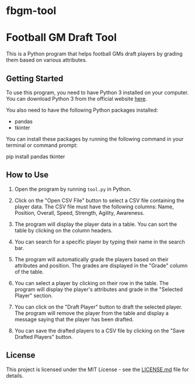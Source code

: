# fbgm-tool
# Football GM Draft Tool

This is a Python program that helps football GMs draft players by grading them based on various attributes. 

## Getting Started

To use this program, you need to have Python 3 installed on your computer. You can download Python 3 from the official website [here](https://www.python.org/downloads/).

You also need to have the following Python packages installed:

- pandas
- tkinter

You can install these packages by running the following command in your terminal or command prompt:

pip install pandas tkinter

## How to Use

1. Open the program by running `tool.py` in Python.

2. Click on the "Open CSV File" button to select a CSV file containing the player data. The CSV file must have the following columns: Name, Position, Overall, Speed, Strength, Agility, Awareness.

3. The program will display the player data in a table. You can sort the table by clicking on the column headers.

4. You can search for a specific player by typing their name in the search bar.

5. The program will automatically grade the players based on their attributes and position. The grades are displayed in the "Grade" column of the table.

6. You can select a player by clicking on their row in the table. The program will display the player's attributes and grade in the "Selected Player" section.

7. You can click on the "Draft Player" button to draft the selected player. The program will remove the player from the table and display a message saying that the player has been drafted.

8. You can save the drafted players to a CSV file by clicking on the "Save Drafted Players" button.

## License

This project is licensed under the MIT License - see the [LICENSE.md](LICENSE.md) file for details.
